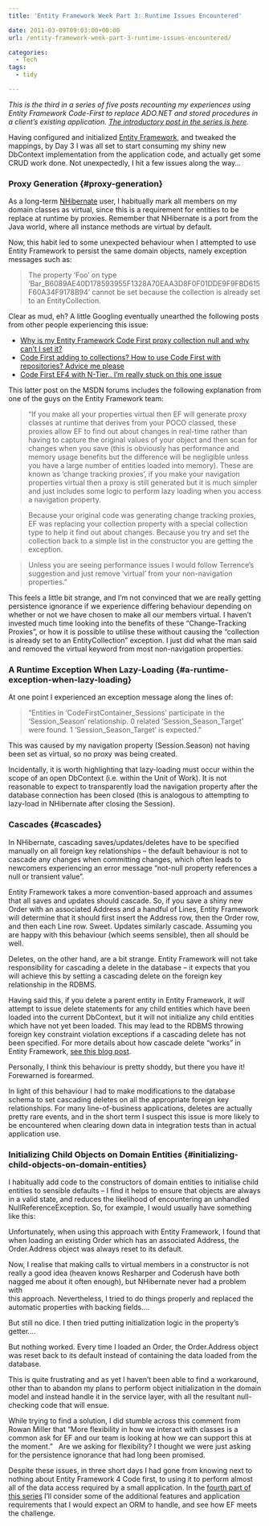 ```yaml
---
title: 'Entity Framework Week Part 3: Runtime Issues Encountered'

date: 2011-03-09T09:03:00+00:00
url: /entity-framework-week-part-3-runtime-issues-encountered/

categories:
  - Tech
tags:
  - tidy

---
```

_This is the third in a series of five posts recounting my experiences using Entity Framework Code-First to replace ADO.NET and stored procedures in a client’s existing application. [The introductory post in the series is here][1]._

Having configured and initialized [Entity Framework][2], and tweaked the mappings, by Day 3 I was all set to start consuming my shiny new DbContext implementation from the application code, and actually get some CRUD work done. Not unexpectedly, I hit a few issues along the way…

### Proxy Generation {#proxy-generation}

As a long-term [NHibernate][3] user, I habitually mark all members on my domain classes as virtual, since this is a requirement for entities to be replace at runtime by proxies. Remember that NHibernate is a port from the Java world, where all instance methods are virtual by default.

Now, this habit led to some unexpected behaviour when I attempted to use Entity Framework to persist the same domain objects, namely exception messages such as:

> The property ‘Foo’ on type ‘Bar_B6089AE40D178593955F1328A70EAA3D8F0F01DDE9F9FBD615F60A34F9178B94’ cannot be set because the collection is already set to an EntityCollection.

Clear as mud, eh? A little Googling eventually unearthed the following posts from other people experiencing this issue:

  * [Why is my Entity Framework Code First proxy collection null and why can&#8217;t I set it?][4]
  * [Code First adding to collections? How to use Code First with repositories? Advice me please][5]
  * [Code First EF4 with N-Tier.. I’m really stuck on this one issue][6]

This latter post on the MSDN forums includes the following explanation from one of the guys on the Entity Framework team:

> “If you make all your properties virtual then EF will generate proxy classes at runtime that derives from your POCO classed, these proxies allow EF to find out about changes in real-time rather than having to capture the original values of your object and then scan for changes when you save (this is obviously has performance and memory usage benefits but the difference will be negligible unless you have a large number of entities loaded into memory). These are known as ‘change tracking proxies’, if you make your navigation properties virtual then a proxy is still generated but it is much simpler and just includes some logic to perform lazy loading when you access a navigation property.

> Because your original code was generating change tracking proxies, EF was replacing your collection property with a special collection type to help it find out about changes. Because you try and set the collection back to a simple list in the constructor you are getting the exception.

> Unless you are seeing performance issues I would follow Terrence’s suggestion and just remove ‘virtual’ from your non-navigation properties.”

This feels a little bit strange, and I’m not convinced that we are really getting persistence ignorance if we experience differing behaviour depending on whether or not we have chosen to make all our members virtual. I haven’t invested much time looking into the benefits of these “Change-Tracking Proxies”, or how it is possible to utilise these without causing the “collection is already set to an EntityCollection” exception. I just did what the man said and removed the virtual keyword from most non-navigation properties.

### A Runtime Exception When Lazy-Loading {#a-runtime-exception-when-lazy-loading}

At one point I experienced an exception message along the lines of:

> “Entities in ‘CodeFirstContainer\_Sessions’ participate in the ‘Session\_Season’ relationship. 0 related ‘Session\_Season\_Target’ were found. 1 ‘Session\_Season\_Target’ is expected.”

This was caused by my navigation property (Session.Season) not having been set as virtual, so no proxy was being created.

Incidentally, it is worth highlighting that lazy-loading must occur within the scope of an open DbContext (i.e. within the Unit of Work). It is not reasonable to expect to transparently load the navigation property after the database connection has been closed (this is analogous to attempting to lazy-load in NHibernate after closing the Session).

### Cascades {#cascades}

In NHibernate, cascading saves/updates/deletes have to be specified manually on all foreign key relationships – the default behaviour is not to cascade any changes when committing changes, which often leads to newcomers experiencing an error message “not-null property references a null or transient value”.

Entity Framework takes a more convention-based approach and assumes that all saves and updates should cascade. So, if you save a shiny new Order with an associated Address and a handful of Lines, Entity Framework will determine that it should first insert the Address row, then the Order row, and then each Line row. Sweet. Updates similarly cascade. Assuming you are happy with this behaviour (which seems sensible), then all should be well.

Deletes, on the other hand, are a bit strange. Entity Framework will not take responsibility for cascading a delete in the database – it expects that you will achieve this by setting a cascading delete on the foreign key relationship in the RDBMS.

Having said this, if you delete a parent entity in Entity Framework, it _will_ attempt to issue delete statements for any child entities which have been loaded into the current DbContext, but it will not initialize any child entities which have not yet been loaded. This may lead to the RDBMS throwing foreign key constraint violation exceptions if a cascading delete has not been specified. For more details about how cascade delete “works” in Entity Framework, [see this blog post][7].

Personally, I think this behaviour is pretty shoddy, but there you have it! Forewarned is forearmed.

In light of this behaviour I had to make modifications to the database schema to set cascading deletes on all the appropriate foreign key relationships. For many line-of-business applications, deletes are actually pretty rare events, and in the short term I suspect this issue is more likely to be encountered when clearing down data in integration tests than in actual application use.

### Initializing Child Objects on Domain Entities {#initializing-child-objects-on-domain-entities}

I habitually add code to the constructors of domain entities to initialise child entities to sensible defaults – I find it helps to ensure that objects are always in a valid state, and reduces the likelihood of encountering an unhandled NullReferenceException. So, for example, I would usually have something like this:

<!--kg-card-begin: html-->

<!--kg-card-end: html-->

Unfortunately, when using this approach with Entity Framework, I found that when loading an existing Order which has an associated Address, the Order.Address object was always reset to its default.

Now, I realise that making calls to virtual members in a constructor is not really a good idea (heaven knows Resharper and Coderush have both nagged me about it often enough), but NHibernate never had a problem with  
this approach. Nevertheless, I tried to do things properly and replaced the automatic properties with backing fields….

<!--kg-card-begin: html-->

<!--kg-card-end: html-->

But still no dice. I then tried putting initialization logic in the property’s getter….

<!--kg-card-begin: html-->

<!--kg-card-end: html-->

But nothing worked. Every time I loaded an Order, the Order.Address object was reset back to its default instead of containing the data loaded from the database.

This is quite frustrating and as yet I haven’t been able to find a workaround, other than to abandon my plans to perform object initialization in the domain model and instead handle it in the service layer, with all the resultant null-checking code that will ensue.

While trying to find a solution, I did stumble across this comment from Rowan Miller that “More flexibility in how we interact with classes is a common ask for EF and our team is looking at how we can support this at the moment.”   Are we asking for flexibility? I thought we were just asking for the persistence ignorance that had long been promised.

Despite these issues, in three short days I had gone from knowing next to nothing about Entity Framework 4 Code first, to using it to perform almost all of the data access required by a small application. In the [fourth part of this series][8] I’ll consider some of the additional features and application requirements that I would expect an ORM to handle, and see how EF meets the challenge.

 [1]: https://blog.iannelson.uk/entity-framework-week-part-1-introduction-configuration-and-initialization/
 [2]: http://msdn.microsoft.com/en-us/library/bb399572.aspx
 [3]: http://www.nhforge.org
 [4]: http://stackoverflow.com/questions/4069563/why-is-my-entity-framework-code-first-proxy-collection-null-and-why-cant-i-set-i
 [5]: http://stackoverflow.com/questions/3858922/code-first-adding-to-collections-how-to-use-code-first-with-repositories-advice
 [6]: http://social.msdn.microsoft.com/Forums/en/adonetefx/thread/99d8d4a1-5ab1-42dc-b9db-5087be02162d
 [7]: http://blogs.msdn.com/b/alexj/archive/2009/08/19/tip-33-how-cascade-delete-really-works-in-ef.aspx
 [8]: https://blog.iannelson.uk/entity-framework-week-part-4-features-and-further-investigations/